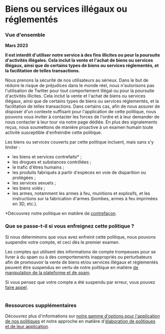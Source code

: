 Biens ou services illégaux ou réglementés
=========================================

### Vue d'ensemble 

**Mars 2023**

**Il est interdit d'utiliser notre service à des fins illicites ou pour la poursuite d'activités illégales. Cela inclut la vente et l'achat de biens ou services illégaux, ainsi que de certains types de biens ou services réglementés, et la facilitation de telles transactions.**

Nous prenons la sécurité de nos utilisateurs au sérieux. Dans le but de réduire le risque de préjudices dans le monde réel, nous n'autorisons pas l'utilisation de Twitter pour tout comportement illégal ou pour la poursuite d'activités illicites. Cela inclut la vente et l'achat de biens ou services illégaux, ainsi que de certains types de biens ou services réglementés, et la facilitation de telles transactions. Dans certains cas, afin de nous assurer de disposer d'un contexte suffisant pour l'application de cette politique, nous pouvons vous inviter à contacter les forces de l'ordre et à leur demander de nous contacter à leur tour via notre page dédiée. En plus des signalements reçus, nous soumettons de manière proactive à un examen humain toute activité susceptible d'enfreindre cette politique. 

Les biens ou services couverts par cette politique incluent, mais sans s'y limiter :

* les biens et services contrefaits\* ;
* les drogues et substances contrôlées ;
* le trafic d'êtres humains ;
* les produits fabriqués à partir d'espèces en voie de disparition ou protégées ;
* les services sexuels ;
* les biens volés ;
* les armes, notamment les armes à feu, munitions et explosifs, et les instructions sur la fabrication d'armes (bombes, armes à feu imprimées en 3D, etc.).  
    

\*Découvrez notre politique en matière de [contrefaçon](https://help.twitter.com/rules-and-policies/counterfeit-goods-policy).  
  

### Que se passe‑t‑il si vous enfreignez cette politique ? 

Si nous déterminons que vous avez enfreint cette politique, nous pouvons suspendre votre compte, et ceci dès le premier examen.

Les comptes qui utilisent des informations de compte trompeuses pour se livrer à du spam ou à des comportements inappropriés ou perturbateurs afin de promouvoir la vente de biens et/ou services illégaux et réglementés peuvent être suspendus en vertu de notre politique en matière [de manipulation de la plateforme et de spam](https://help.twitter.com/rules-and-policies/platform-manipulation). 

Si vous pensez que votre compte a été suspendu par erreur, vous pouvez [faire appel](https://help.twitter.com/forms/general?subtopic=suspended).  
 

### Ressources supplémentaires 

Découvrez plus d'informations sur [notre gamme d'options pour l'application de nos politiques](https://help.twitter.com/rules-and-policies/enforcement-options) et notre approche en matière d'[élaboration de politiques et de leur application](https://help.twitter.com/rules-and-policies/enforcement-philosophy).